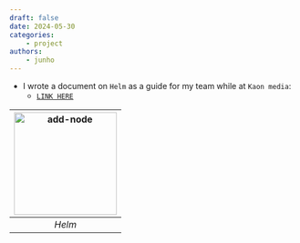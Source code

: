 ```yaml
---
draft: false
date: 2024-05-30
categories:
    - project
authors:
    - junho
---
```


- I wrote a document on `Helm` as a guide for my team while at `Kaon media`:
    - [`LINK HERE`](helm.pdf)

|<img src="https://helm.sh/img/helm.svg" alt="add-node" width="180">|
|:--:| 
| *Helm* |

<!-- more -->
